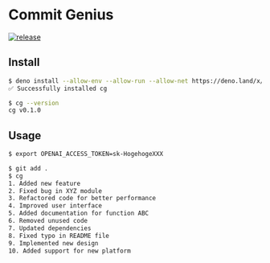 # Commit Genius

[![release](https://img.shields.io/github/v/tag/ytkg/commit-genius?label=release&logo=deno)](https://deno.land/x/commit_genius)

## Install
```bash
$ deno install --allow-env --allow-run --allow-net https://deno.land/x/commit_genius/cg.ts
✅ Successfully installed cg

$ cg --version
cg v0.1.0
```

## Usage
```bash
$ export OPENAI_ACCESS_TOKEN=sk-HogehogeXXX

$ git add .
$ cg
1. Added new feature
2. Fixed bug in XYZ module
3. Refactored code for better performance
4. Improved user interface
5. Added documentation for function ABC
6. Removed unused code
7. Updated dependencies
8. Fixed typo in README file
9. Implemented new design
10. Added support for new platform
```
